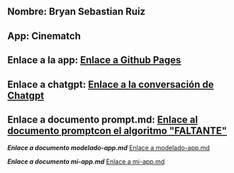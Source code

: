 **Nombre:** Bryan Sebastian Ruiz 
-

**App:**  Cinematch
-

**Enlace a la app:** [Enlace a Github Pages](https://bryansebastianruiz.github.io/entregas-practicas/index.html)
-

**Enlace a chatgpt:** [Enlace a la conversación de Chatgpt](https://chatgpt.com/share/6822618e-655c-8000-a378-bc1305acd36e)
-

**Enlace a documento prompt.md:** [Enlace al documento promptcon el algoritmo "FALTANTE"]()
-

***Enlace a documento modelado-app.md*** [Enlace a modelado-app.md](docs/practica-12/modelado-app.md)

***Enlace a documento mi-app.md*** [Enlace a mi-app.md](docs/practica-11/mi-app.md)